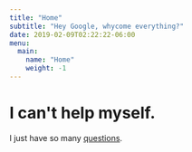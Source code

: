 ```yaml
---
title: "Home"
subtitle: "Hey Google, whycome everything?"
date: 2019-02-09T02:22:22-06:00
menu:
  main:
    name: "Home"
    weight: -1
---
```


# I can't help myself.

I just have so many [questions](./questions/).
